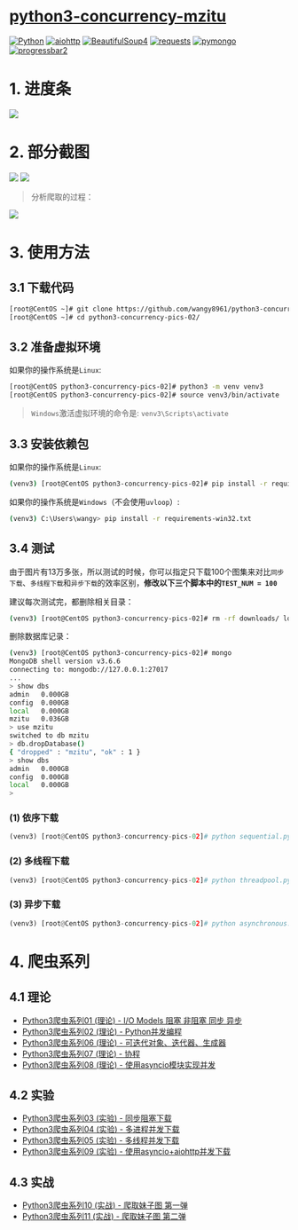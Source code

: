# [python3-concurrency-mzitu](http://www.madmalls.com/blog/post/python3-concurrency-pics-02/)

[![Python](https://img.shields.io/badge/python-v3.4%2B-blue.svg)](https://www.python.org/)
[![aiohttp](https://img.shields.io/badge/aiohttp-v3.3.2-brightgreen.svg)](https://aiohttp.readthedocs.io/en/stable/)
[![BeautifulSoup4](https://img.shields.io/badge/BeautifulSoup4-v4.6.3-orange.svg)](https://pypi.org/project/beautifulsoup4/)
[![requests](https://img.shields.io/badge/requests-v2.19.1-yellow.svg)](http://docs.python-requests.org/en/master/)
[![pymongo](https://img.shields.io/badge/pymongo-v3.7.1-red.svg)](https://pypi.org/project/pymongo/)
[![progressbar2](https://img.shields.io/badge/progressbar2-v3.38.0-lightgrey.svg)](https://pypi.org/project/progressbar2/)

# 1. 进度条

![](http://www.madmalls.com/api/medias/uploaded/async-mzitu-02-75e2c01f.png)


# 2. 部分截图

![](http://www.madmalls.com/api/medias/uploaded/mzitu-01-e91219db.png)
![](http://www.madmalls.com/api/medias/uploaded/mzitu-02-bacf231f.png)

> 分析爬取的过程：

![](http://www.madmalls.com/api/medias/uploaded/mzitu-022a41aa.jpg)


# 3. 使用方法

## 3.1 下载代码

```bash
[root@CentOS ~]# git clone https://github.com/wangy8961/python3-concurrency-pics-02.git
[root@CentOS ~]# cd python3-concurrency-pics-02/
```

## 3.2 准备虚拟环境

如果你的操作系统是`Linux`:

```bash
[root@CentOS python3-concurrency-pics-02]# python3 -m venv venv3
[root@CentOS python3-concurrency-pics-02]# source venv3/bin/activate
```

> `Windows`激活虚拟环境的命令是: `venv3\Scripts\activate`

## 3.3 安装依赖包

如果你的操作系统是`Linux`:

```bash
(venv3) [root@CentOS python3-concurrency-pics-02]# pip install -r requirements-linux.txt
```

如果你的操作系统是`Windows`（不会使用`uvloop`）:

```bash
(venv3) C:\Users\wangy> pip install -r requirements-win32.txt
```

## 3.4 测试

由于图片有13万多张，所以测试的时候，你可以指定只下载100个图集来对比`同步下载`、`多线程下载`和`异步下载`的效率区别，**修改以下三个脚本中的`TEST_NUM = 100`**

建议每次测试完，都删除相关目录：

```bash
(venv3) [root@CentOS python3-concurrency-pics-02]# rm -rf downloads/ logs/ __pycache__/
```

删除数据库记录：

```bash
(venv3) [root@CentOS python3-concurrency-pics-02]# mongo
MongoDB shell version v3.6.6
connecting to: mongodb://127.0.0.1:27017
...
> show dbs
admin   0.000GB
config  0.000GB
local   0.000GB
mzitu   0.036GB
> use mzitu
switched to db mzitu
> db.dropDatabase()
{ "dropped" : "mzitu", "ok" : 1 }
> show dbs
admin   0.000GB
config  0.000GB
local   0.000GB
> 
```

### (1) 依序下载

```python
(venv3) [root@CentOS python3-concurrency-pics-02]# python sequential.py
```

### (2) 多线程下载

```python
(venv3) [root@CentOS python3-concurrency-pics-02]# python threadpool.py
```

### (3) 异步下载

```python
(venv3) [root@CentOS python3-concurrency-pics-02]# python asynchronous.py
```

# 4. 爬虫系列

## 4.1 理论

- [Python3爬虫系列01 (理论) - I/O Models 阻塞 非阻塞 同步 异步](http://www.madmalls.com/blog/post/io-models/)
- [Python3爬虫系列02 (理论) - Python并发编程](http://www.madmalls.com/blog/post/concurrent-programming-for-python/)
- [Python3爬虫系列06 (理论) - 可迭代对象、迭代器、生成器](http://www.madmalls.com/blog/post/iterable-iterator-and-generator-in-python/)
- [Python3爬虫系列07 (理论) - 协程](http://www.madmalls.com/blog/post/coroutine-in-python/)
- [Python3爬虫系列08 (理论) - 使用asyncio模块实现并发](http://www.madmalls.com/blog/post/asyncio-howto-in-python3/)


## 4.2 实验

- [Python3爬虫系列03 (实验) - 同步阻塞下载](http://www.madmalls.com/blog/post/sequential-download-for-python/)
- [Python3爬虫系列04 (实验) - 多进程并发下载](http://www.madmalls.com/blog/post/multi-process-for-python3/)
- [Python3爬虫系列05 (实验) - 多线程并发下载](http://www.madmalls.com/blog/post/multi-thread-for-python/)
- [Python3爬虫系列09 (实验) - 使用asyncio+aiohttp并发下载](http://www.madmalls.com/blog/post/aiohttp-howto-in-python3/)


## 4.3 实战

- [Python3爬虫系列10 (实战) - 爬取妹子图 第一弹](http://www.madmalls.com/blog/post/python3-concurrency-pics-01/)
- [Python3爬虫系列11 (实战) - 爬取妹子图 第二弹](http://www.madmalls.com/blog/post/python3-concurrency-pics-02/)